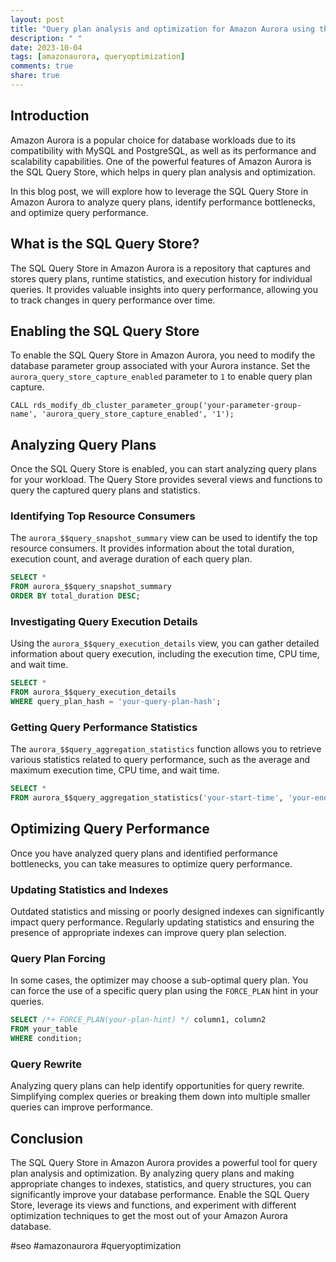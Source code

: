 ```yaml
---
layout: post
title: "Query plan analysis and optimization for Amazon Aurora using the SQL Query Store"
description: " "
date: 2023-10-04
tags: [amazonaurora, queryoptimization]
comments: true
share: true
---
```


## Introduction

Amazon Aurora is a popular choice for database workloads due to its compatibility with MySQL and PostgreSQL, as well as its performance and scalability capabilities. One of the powerful features of Amazon Aurora is the SQL Query Store, which helps in query plan analysis and optimization.

In this blog post, we will explore how to leverage the SQL Query Store in Amazon Aurora to analyze query plans, identify performance bottlenecks, and optimize query performance.

## What is the SQL Query Store?

The SQL Query Store in Amazon Aurora is a repository that captures and stores query plans, runtime statistics, and execution history for individual queries. It provides valuable insights into query performance, allowing you to track changes in query performance over time.

## Enabling the SQL Query Store

To enable the SQL Query Store in Amazon Aurora, you need to modify the database parameter group associated with your Aurora instance. Set the `aurora_query_store_capture_enabled` parameter to `1` to enable query plan capture.

```
CALL rds_modify_db_cluster_parameter_group('your-parameter-group-name', 'aurora_query_store_capture_enabled', '1');
```

## Analyzing Query Plans

Once the SQL Query Store is enabled, you can start analyzing query plans for your workload. The Query Store provides several views and functions to query the captured query plans and statistics.

### Identifying Top Resource Consumers

The `aurora_$$query_snapshot_summary` view can be used to identify the top resource consumers. It provides information about the total duration, execution count, and average duration of each query plan.

```sql
SELECT *
FROM aurora_$$query_snapshot_summary
ORDER BY total_duration DESC;
```

### Investigating Query Execution Details

Using the `aurora_$$query_execution_details` view, you can gather detailed information about query execution, including the execution time, CPU time, and wait time.

```sql
SELECT *
FROM aurora_$$query_execution_details
WHERE query_plan_hash = 'your-query-plan-hash';
```

### Getting Query Performance Statistics

The `aurora_$$query_aggregation_statistics` function allows you to retrieve various statistics related to query performance, such as the average and maximum execution time, CPU time, and wait time.

```sql
SELECT *
FROM aurora_$$query_aggregation_statistics('your-start-time', 'your-end-time');
```

## Optimizing Query Performance

Once you have analyzed query plans and identified performance bottlenecks, you can take measures to optimize query performance.

### Updating Statistics and Indexes

Outdated statistics and missing or poorly designed indexes can significantly impact query performance. Regularly updating statistics and ensuring the presence of appropriate indexes can improve query plan selection.

### Query Plan Forcing

In some cases, the optimizer may choose a sub-optimal query plan. You can force the use of a specific query plan using the `FORCE_PLAN` hint in your queries.

```sql
SELECT /*+ FORCE_PLAN(your-plan-hint) */ column1, column2
FROM your_table
WHERE condition;
```

### Query Rewrite

Analyzing query plans can help identify opportunities for query rewrite. Simplifying complex queries or breaking them down into multiple smaller queries can improve performance.

## Conclusion
The SQL Query Store in Amazon Aurora provides a powerful tool for query plan analysis and optimization. By analyzing query plans and making appropriate changes to indexes, statistics, and query structures, you can significantly improve your database performance. Enable the SQL Query Store, leverage its views and functions, and experiment with different optimization techniques to get the most out of your Amazon Aurora database. 

#seo #amazonaurora #queryoptimization